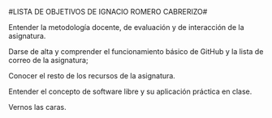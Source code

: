 #LISTA DE OBJETIVOS DE IGNACIO ROMERO CABRERIZO#

Entender la metodología docente, de evaluación y de interacción de la asignatura. 

Darse de alta y comprender el funcionamiento básico de GitHub y la lista de correo de la asignatura; 

Conocer el resto de los recursos de la asignatura. 

Entender el concepto de software libre y su aplicación práctica en clase. 

Vernos las caras.
